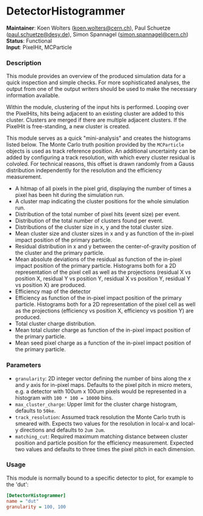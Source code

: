 # DetectorHistogrammer
**Maintainer**: Koen Wolters (<koen.wolters@cern.ch>), Paul Schuetze (<paul.schuetze@desy.de>), Simon Spannagel (<simon.spannagel@cern.ch>)  
**Status**: Functional  
**Input**: PixelHit, MCParticle

### Description
This module provides an overview of the produced simulation data for a quick inspection and simple checks.
For more sophisticated analyses, the output from one of the output writers should be used to make the necessary information available.

Within the module, clustering of the input hits is performed. 
Looping over the PixelHits, hits being adjacent to an existing cluster are added to this cluster. 
Clusters are merged if there are multiple adjacent clusters. 
If the PixelHit is free-standing, a new cluster is created.

This module serves as a quick "mini-analysis" and creates the histograms listed below.
The Monte Carlo truth position provided by the `MCParticle` objects is used as track reference position.
An additional uncertainty can be added by configuring a track resolution, with which every cluster residual is colvoled. 
For technical reasons, this offset is drawn randomly from a Gauss distribution independently for the resolution and the efficiency measurement.

* A hitmap of all pixels in the pixel grid, displaying the number of times a pixel has been hit during the simulation run.
* A cluster map indicating the cluster positions for the whole simulation run.
* Distribution of the total number of pixel hits (event size) per event.
* Distribution of the total number of clusters found per event.
* Distributions of the cluster size in x, y and the total cluster size.
* Mean cluster size and cluster sizes in x and y as function of the in-pixel impact position of the primary particle.
* Residual distribution in x and y between the center-of-gravity position of the cluster and the primary particle.
* Mean absolute deviations of the residual as function of the in-pixel impact position of the primary particle. Histograms both for a 2D representation of the pixel cell as well as the projections (residual X vs position X, residual Y vs position Y, residual X vs position Y, residual Y vs position X) are produced.
* Efficiency map of the detector
* Efficiency as function of the in-pixel impact position of the primary particle. Histograms both for a 2D representation of the pixel cell as well as the projections (efficiency vs position X, efficiency vs position Y) are produced.
* Total cluster charge distribution.
* Mean total cluster charge as function of the in-pixel impact position of the primary particle.
* Mean seed pixel charge as a function  of the in-pixel impact position of the primary particle.

### Parameters

* `granularity`: 2D integer vector defining the number of bins along the *x* and *y* axis for in-pixel maps. Defaults to the pixel pitch in micro meters, e.g. a detector with 100um x 100um pixels would be represented in a histogram with `100 * 100 = 10000` bins.
* `max_cluster_charge`: Upper limit for the cluster charge histogram, defaults to `50ke`.
* `track_resolution`: Assumed track resolution the Monte Carlo truth is smeared with. Expects two values for the resolution in local-x and local-y directions and defaults to `2um 2um`.
* `matching_cut`: Required maximum matching distance between cluster position and particle position for the efficiency measurement. Expected two values and defaults to three times the pixel pitch in each dimension.

### Usage
This module is normally bound to a specific detector to plot, for example to the 'dut':

```ini
[DetectorHistogrammer]
name = "dut"
granularity = 100, 100
```
